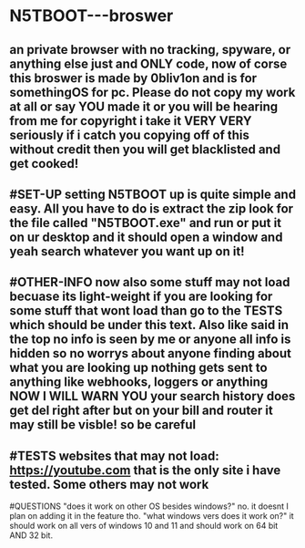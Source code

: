 # N5TBOOT---broswer
an private browser with no tracking, spyware, or anything else just and ONLY code, 
now of corse this broswer is made by 0bliv1on and is for somethingOS for pc. Please do not copy my work at all or say YOU made it or you will be hearing from me for copyright i take it VERY VERY seriously if i catch you copying off of this without credit then you will get blacklisted and get cooked!
----------
#SET-UP
setting N5TBOOT up is quite simple and easy. All you have to do is extract the zip look for the file called "N5TBOOT.exe" and run or put it on ur desktop and it should open a window and yeah search whatever you want up on it!
------
#OTHER-INFO
now also some stuff may not load becuase its light-weight if you are looking for some stuff that wont load than go to the TESTS which should be under this text. Also like said in the top no info is seen by me or anyone all info is hidden so no worrys about anyone finding about what you are looking up nothing gets sent to anything like webhooks, loggers or anything NOW I WILL WARN YOU your search history does get del right after but on your bill and router it may still be visble! so be careful
------
#TESTS 
websites that may not load:
https://youtube.com
that is the only site i have tested. Some others may not work
----
#QUESTIONS
"does it work on other OS besides windows?" no. it doesnt I plan on adding it in the feature tho.
"what windows vers does it work on?" it should work on all vers of windows 10 and 11 and should work on 64 bit AND 32 bit.
